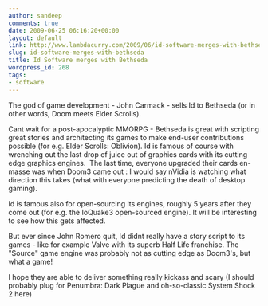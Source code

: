 ```yaml
---
author: sandeep
comments: true
date: 2009-06-25 06:16:20+00:00
layout: default
link: http://www.lambdacurry.com/2009/06/id-software-merges-with-bethseda/
slug: id-software-merges-with-bethseda
title: Id Software merges with Bethseda
wordpress_id: 268
tags:
- software
---
```


The god of game development - John Carmack - sells Id to Bethseda (or in other words, Doom meets Elder Scrolls).

Cant wait for a post-apocalyptic MMORPG - Bethseda is great with scripting great stories and architecting its games to make end-user contributions possible (for e.g. Elder Scrolls: Oblivion). Id is famous of course with wrenching out the last drop of juice out of graphics cards with its cutting edge graphics engines.  The last time, everyone upgraded their cards en-masse was when Doom3 came out : I would say nVidia is watching what direction this takes (what with everyone predicting the death of desktop gaming).

Id is famous also for open-sourcing its engines, roughly 5 years after they come out (for e.g. the IoQuake3 open-sourced engine). It will be interesting to see how this gets affected.

But ever since John Romero quit, Id didnt really have a story script to its games - like for example Valve with its superb Half Life franchise. The "Source" game engine was probably not as cutting edge as Doom3's, but what a game!

I hope they are able to deliver something really kickass and scary (I should probably plug for Penumbra: Dark Plague and oh-so-classic System Shock 2 here)
